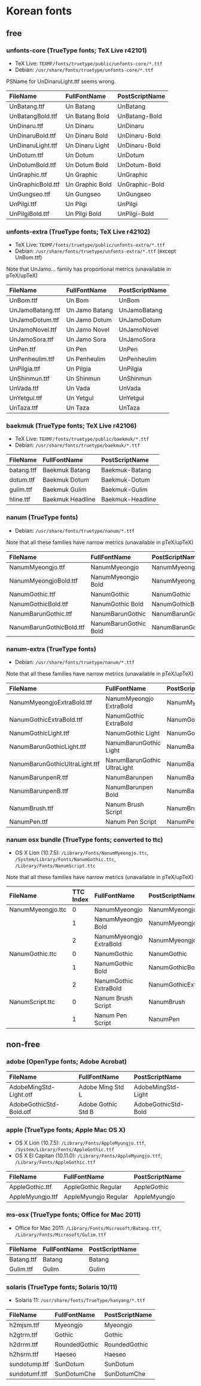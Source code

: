 # Korean fonts


## free

### unfonts-core (TrueType fonts; TeX Live r42101)

- TeX Live: `TEXMF/fonts/truetype/public/unfonts-core/*.ttf`
- Debian: `/usr/share/fonts/truetype/unfonts-core/*.ttf`

PSName for UnDinaruLight.ttf seems wrong.

|FileName|FullFontName|PostScriptName|
|:--|:--|:--|
|UnBatang.ttf|Un Batang|UnBatang|
|UnBatangBold.ttf|Un Batang Bold|UnBatang-Bold|
|UnDinaru.ttf|Un Dinaru|UnDinaru|
|UnDinaruBold.ttf|Un Dinaru Bold|UnDinaru-Bold|
|UnDinaruLight.ttf|Un Dinaru Light|UnDinaru-Bold|
|UnDotum.ttf|Un Dotum|UnDotum|
|UnDotumBold.ttf|Un Dotum Bold|UnDotum-Bold|
|UnGraphic.ttf|Un Graphic|UnGraphic|
|UnGraphicBold.ttf|Un Graphic Bold|UnGraphic-Bold|
|UnGungseo.ttf|Un Gungseo|UnGungseo|
|UnPilgi.ttf|Un Pilgi|UnPilgi|
|UnPilgiBold.ttf|Un Pilgi Bold|UnPilgi-Bold|

### unfonts-extra (TrueType fonts; TeX Live r42102)

- TeX Live: `TEXMF/fonts/truetype/public/unfonts-extra/*.ttf`
- Debian: `/usr/share/fonts/truetype/unfonts-extra/*.ttf` (except UnBom.ttf)

Note that UnJamo... family has proportional metrics (unavailable in pTeX/upTeX)

|FileName|FullFontName|PostScriptName|
|:--|:--|:--|
|UnBom.ttf|Un Bom|UnBom|
|UnJamoBatang.ttf|Un Jamo Batang|UnJamoBatang|
|UnJamoDotum.ttf|Un Jamo Dotum|UnJamoDotum|
|UnJamoNovel.ttf|Un Jamo Novel|UnJamoNovel|
|UnJamoSora.ttf|Un Jamo Sora|UnJamoSora|
|UnPen.ttf|Un Pen|UnPen|
|UnPenheulim.ttf|Un Penheulim|UnPenheulim|
|UnPilgia.ttf|Un Pilgia|UnPilgia|
|UnShinmun.ttf|Un Shinmun|UnShinmun|
|UnVada.ttf|Un Vada|UnVada|
|UnYetgul.ttf|Un Yetgul|UnYetgul|
|UnTaza.ttf|Un Taza|UnTaza|

### baekmuk (TrueType fonts; TeX Live r42106)

- TeX Live: `TEXMF/fonts/truetype/public/baekmuk/*.ttf`
- Debian: `/usr/share/fonts/truetype/baekmuk/*.ttf`

|FileName|FullFontName|PostScriptName|
|:--|:--|:--|
|batang.ttf|Baekmuk Batang|Baekmuk-Batang|
|dotum.ttf|Baekmuk Dotum|Baekmuk-Dotum|
|gulim.ttf|Baekmuk Gulim|Baekmuk-Gulim|
|hline.ttf|Baekmuk Headline|Baekmuk-Headline|

### nanum (TrueType fonts)

- Debian: `/usr/share/fonts/truetype/nanum/*.ttf`

Note that all these families have narrow metrics (unavailable in pTeX/upTeX)

|FileName|FullFontName|PostScriptName|
|:--|:--|:--|
|NanumMyeongjo.ttf|NanumMyeongjo|NanumMyeongjo|
|NanumMyeongjoBold.ttf|NanumMyeongjo Bold|NanumMyeongjoBold|
|NanumGothic.ttf|NanumGothic|NanumGothic|
|NanumGothicBold.ttf|NanumGothic Bold|NanumGothicBold|
|NanumBarunGothic.ttf|NanumBarunGothic|NanumBarunGothic|
|NanumBarunGothicBold.ttf|NanumBarunGothic Bold|NanumBarunGothicBold|

### nanum-extra (TrueType fonts)

- Debian: `/usr/share/fonts/truetype/nanum/*.ttf`

Note that all these families have narrow metrics (unavailable in pTeX/upTeX)

|FileName|FullFontName|PostScriptName|
|:--|:--|:--|
|NanumMyeongjoExtraBold.ttf|NanumMyeongjo ExtraBold|NanumMyeongjoExtraBold|
|NanumGothicExtraBold.ttf|NanumGothic ExtraBold|NanumGothicExtraBold|
|NanumGothicLight.ttf|NanumGothic Light|NanumGothicLight|
|NanumBarunGothicLight.ttf|NanumBarunGothic Light|NanumBarunGothicLight|
|NanumBarunGothicUltraLight.ttf|NanumBarunGothic UltraLight|NanumBarunGothicUltraLight|
|NanumBarunpenR.ttf|NanumBarunpen|NanumBarunpen|
|NanumBarunpenB.ttf|NanumBarunpen Bold|NanumBarunpen-Bold|
|NanumBrush.ttf|Nanum Brush Script|NanumBrush|
|NanumPen.ttf|Nanum Pen Script|NanumPen|

### nanum osx bundle (TrueType fonts; converted to ttc)

- OS X Lion (10.7.5): `/Library/Fonts/NanumMyeongjo.ttc`, `/System/Library/Fonts/NanumGothic.ttc`, `/Library/Fonts/NanumScript.ttc`

Note that all these families have narrow metrics (unavailable in pTeX/upTeX)

|FileName|TTC Index|FullFontName|PostScriptName|
|:--|:--|:--|:--|
|NanumMyeongjo.ttc|0|NanumMyeongjo|NanumMyeongjo|
||1|NanumMyeongjo Bold|NanumMyeongjoBold|
||2|NanumMyeongjo ExtraBold|NanumMyeongjoExtraBold|
|NanumGothic.ttc|0|NanumGothic|NanumGothic|
||1|NanumGothic Bold|NanumGothicBold|
||2|NanumGothic ExtraBold|NanumGothicExtraBold|
|NanumScript.ttc|0|Nanum Brush Script|NanumBrush|
||1|Nanum Pen Script|NanumPen|


## non-free

### adobe (OpenType fonts; Adobe Acrobat)

|FileName|FullFontName|PostScriptName|
|:--|:--|:--|
|AdobeMingStd-Light.otf|Adobe Ming Std L|AdobeMingStd-Light|
|AdobeGothicStd-Bold.otf|Adobe Gothic Std B|AdobeGothicStd-Bold|

### apple (TrueType fonts; Apple Mac OS X)

- OS X Lion (10.7.5): `/Library/Fonts/AppleMyungjo.ttf`, `/System/Library/Fonts/AppleGothic.ttf`
- OS X El Capitan (10.11.0): `/Library/Fonts/AppleMyungjo.ttf`, `/Library/Fonts/AppleGothic.ttf`

|FileName|FullFontName|PostScriptName|
|:--|:--|:--|
|AppleGothic.ttf|AppleGothic Regular|AppleGothic|
|AppleMyungjo.ttf|AppleMyungjo Regular|AppleMyungjo|

### ms-osx (TrueType fonts; Office for Mac 2011)

- Office for Mac 2011: `/Library/Fonts/Microsoft/Batang.ttf`, `/Library/Fonts/Microsoft/Gulim.ttf`

|FileName|FullFontName|PostScriptName|
|:--|:--|:--|
|Batang.ttf|Batang|Batang|
|Gulim.ttf|Gulim|Gulim|

### solaris (TrueType fonts; Solaris 10/11)

- Solaris 11: `/usr/share/fonts/TrueType/hanyang/*.ttf`

|FileName|FullFontName|PostScriptName|
|:--|:--|:--|
|h2mjsm.ttf|Myeongjo|Myeongjo|
|h2gtrm.ttf|Gothic|Gothic|
|h2drrm.ttf|RoundedGothic|RoundedGothic|
|h2hsrm.ttf|Haeseo|Haeseo|
|sundotump.ttf|SunDotum|SunDotum|
|sundotumf.ttf|SunDotumChe|SunDotumChe|
